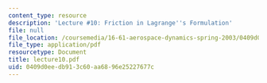 ```yaml
---
content_type: resource
description: 'Lecture #10: Friction in Lagrange''s Formulation'
file: null
file_location: /coursemedia/16-61-aerospace-dynamics-spring-2003/0409d0eedb913c60aa6896e25227677c_lecture10.pdf
file_type: application/pdf
resourcetype: Document
title: lecture10.pdf
uid: 0409d0ee-db91-3c60-aa68-96e25227677c
---
```

